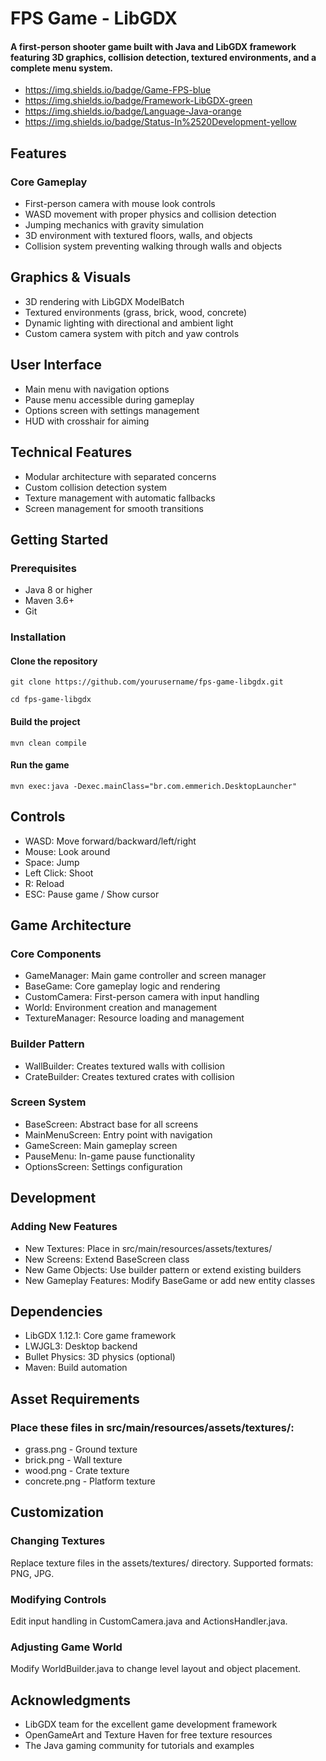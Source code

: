 # FPS Game - LibGDX
#### A first-person shooter game built with Java and LibGDX framework featuring 3D graphics, collision detection, textured environments, and a complete menu system.

* https://img.shields.io/badge/Game-FPS-blue
* https://img.shields.io/badge/Framework-LibGDX-green
* https://img.shields.io/badge/Language-Java-orange
* https://img.shields.io/badge/Status-In%2520Development-yellow

## Features
### Core Gameplay
* First-person camera with mouse look controls
* WASD movement with proper physics and collision detection
* Jumping mechanics with gravity simulation
* 3D environment with textured floors, walls, and objects
* Collision system preventing walking through walls and objects

## Graphics & Visuals
* 3D rendering with LibGDX ModelBatch
* Textured environments (grass, brick, wood, concrete)
* Dynamic lighting with directional and ambient light
* Custom camera system with pitch and yaw controls

## User Interface
* Main menu with navigation options
* Pause menu accessible during gameplay
* Options screen with settings management
* HUD with crosshair for aiming

## Technical Features
* Modular architecture with separated concerns
* Custom collision detection system
* Texture management with automatic fallbacks
* Screen management for smooth transitions

## Getting Started
### Prerequisites
* Java 8 or higher
* Maven 3.6+
* Git

### Installation
#### Clone the repository
`git clone https://github.com/yourusername/fps-game-libgdx.git`

`cd fps-game-libgdx`

#### Build the project
`mvn clean compile`

#### Run the game
`mvn exec:java -Dexec.mainClass="br.com.emmerich.DesktopLauncher"`

## Controls
* WASD: Move forward/backward/left/right
* Mouse: Look around
* Space: Jump
* Left Click: Shoot
* R: Reload
* ESC: Pause game / Show cursor

## Game Architecture
### Core Components
* GameManager: Main game controller and screen manager
* BaseGame: Core gameplay logic and rendering
* CustomCamera: First-person camera with input handling
* World: Environment creation and management
* TextureManager: Resource loading and management

### Builder Pattern
* WallBuilder: Creates textured walls with collision
* CrateBuilder: Creates textured crates with collision

### Screen System
* BaseScreen: Abstract base for all screens
* MainMenuScreen: Entry point with navigation
* GameScreen: Main gameplay screen
* PauseMenu: In-game pause functionality
* OptionsScreen: Settings configuration

## Development
### Adding New Features
* New Textures: Place in src/main/resources/assets/textures/
* New Screens: Extend BaseScreen class
* New Game Objects: Use builder pattern or extend existing builders
* New Gameplay Features: Modify BaseGame or add new entity classes

## Dependencies
* LibGDX 1.12.1: Core game framework
* LWJGL3: Desktop backend
* Bullet Physics: 3D physics (optional)
* Maven: Build automation

## Asset Requirements
### Place these files in src/main/resources/assets/textures/:
* grass.png - Ground texture
* brick.png - Wall texture
* wood.png - Crate texture
* concrete.png - Platform texture

## Customization
### Changing Textures
Replace texture files in the assets/textures/ directory. Supported formats: PNG, JPG.

### Modifying Controls
Edit input handling in CustomCamera.java and ActionsHandler.java.

### Adjusting Game World
Modify WorldBuilder.java to change level layout and object placement.

## Acknowledgments
* LibGDX team for the excellent game development framework
* OpenGameArt and Texture Haven for free texture resources
* The Java gaming community for tutorials and examples

